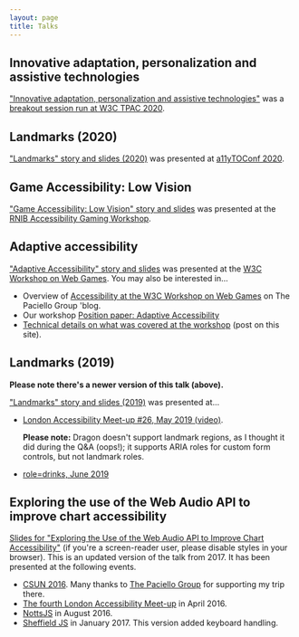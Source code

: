 ```yaml
---
layout: page
title: Talks
---
```


## Innovative adaptation, personalization and assistive technologies

["Innovative adaptation, personalization and assistive technologies"](2020/innovative-adaptations/) was a [breakout session run at W3C TPAC 2020](https://www.w3.org/2020/10/TPAC/breakout-schedule.html#adaptation).

## Landmarks (2020)

["Landmarks" story and slides (2020)](2020/landmarks/) was presented at [a11yTOConf 2020](https://conf.a11yto.com/).

<!-- TODO: Update a11yTO URL when it's a past event. -->

## Game Accessibility: Low Vision

["Game Accessibility: Low Vision" story and slides](2019/game-accessibility-low-vision/) was presented at the [RNIB Accessibility Gaming Workshop](/articles/rnib-accessibility-gaming-workshop).

## Adaptive accessibility

["Adaptive Accessibility" story and slides](2019/web-games/) was presented at the [W3C Workshop on Web Games](https://www.w3.org/2018/12/games-workshop/). You may also be interested in...

 * Overview of [Accessibility at the W3C Workshop on Web Games](https://developer.paciellogroup.com/blog/2019/07/accessibility-at-the-w3c-workshop-on-web-games/) on The Paciello Group 'blog.
 * Our workshop [Position paper: Adaptive Accessibility](https://www.w3.org/2018/12/games-workshop/papers/web-games-adaptive-accessibility.html)
 * [Technical details on what was covered at the workshop](/articles/w3c-workshop-on-web-games/) (post on this site).

## Landmarks (2019)

**Please note there's a newer version of this talk (above).**

["Landmarks" story and slides (2019)](2019/landmarks/) was presented at...

 * [London Accessibility Meet-up #26, May 2019 (video)](https://www.youtube.com/watch?v=urgZm-k8KMk&t=1h23m27s).

   **Please note:** Dragon doesn't support landmark regions, as I thought it did during the Q&A (oops!); it supports ARIA roles for custom form controls, but not landmark roles.

 * [role=drinks, June 2019](https://www.roledrinks.com/in/amsterdam/2019-06-15.html)

## Exploring the use of the Web Audio API to improve chart accessibility

[Slides for "Exploring the Use of the Web Audio API to Improve Chart Accessibility"](2016/audiochart) (if you're a screen-reader user, please disable styles in your browser). This is an updated version of the talk from 2017. It has been presented at the following events.

 * [CSUN 2016](http://www.csun.edu/cod/conference/2016/sessions/index.php/public/presentations/view/269). Many thanks to [The Paciello Group](https://www.paciellogroup.com/) for supporting my trip there.
 * [The fourth London Accessibility Meet-up](http://www.meetup.com/London-Accessibility-Meetup/events/229039168/) in April 2016.
 * [NottsJS](https://nottsjs.org) in August 2016.
 * [Sheffield JS](https://opentechcalendar.co.uk/event/4338) in January 2017. This version added keyboard handling.
